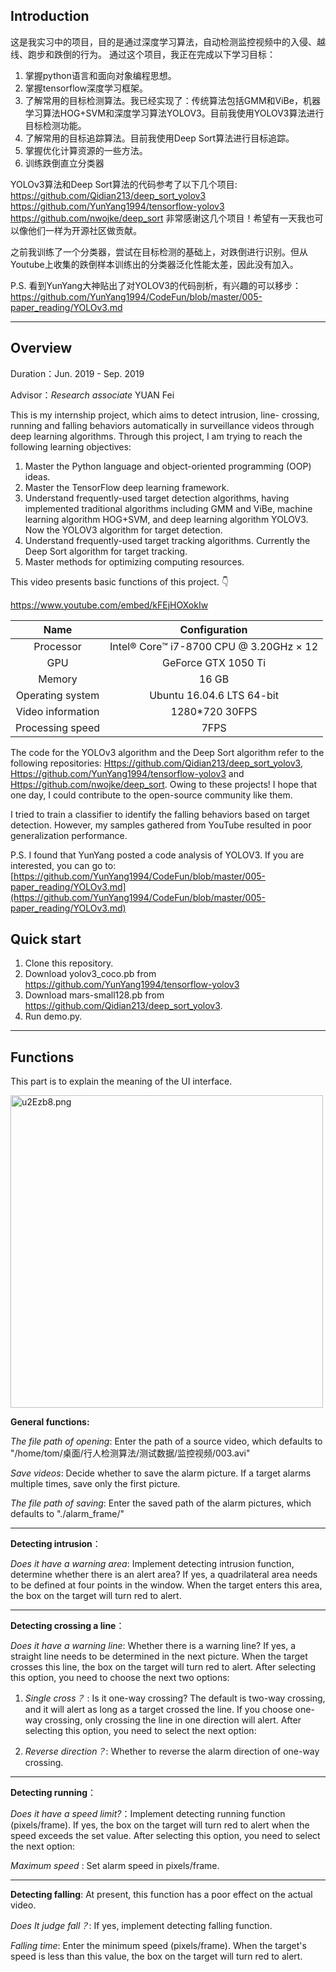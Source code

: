 ## Introduction

这是我实习中的项目，目的是通过深度学习算法，自动检测监控视频中的入侵、越线、跑步和跌倒的行为。
通过这个项目，我正在完成以下学习目标：
1. 掌握python语言和面向对象编程思想。
2. 掌握tensorflow深度学习框架。
3. 了解常用的目标检测算法。我已经实现了：传统算法包括GMM和ViBe，机器学习算法HOG+SVM和深度学习算法YOLOV3。目前我使用YOLOV3算法进行目标检测功能。
4. 了解常用的目标追踪算法。目前我使用Deep Sort算法进行目标追踪。
5. 掌握优化计算资源的一些方法。
6. 训练跌倒直立分类器

YOLOv3算法和Deep Sort算法的代码参考了以下几个项目:
 https://github.com/Qidian213/deep_sort_yolov3
 https://github.com/YunYang1994/tensorflow-yolov3
 https://github.com/nwojke/deep_sort
 非常感谢这几个项目！希望有一天我也可以像他们一样为开源社区做贡献。

 之前我训练了一个分类器，尝试在目标检测的基础上，对跌倒进行识别。但从Youtube上收集的跌倒样本训练出的分类器泛化性能太差，因此没有加入。

 P.S. 看到YunYang大神贴出了对YOLOV3的代码剖析，有兴趣的可以移步：
 https://github.com/YunYang1994/CodeFun/blob/master/005-paper_reading/YOLOv3.md

---

## Overview

Duration：Jun. 2019 - Sep. 2019

Advisor：*Research associate* YUAN Fei

This is my internship project, which aims to detect intrusion, line- crossing, running and falling behaviors automatically in surveillance videos through deep learning algorithms. Through this project, I am trying to reach the following learning objectives:

1. Master the Python language and object-oriented programming (OOP) ideas.
2. Master the TensorFlow deep learning framework.
3. Understand frequently-used target detection algorithms, having implemented traditional algorithms including GMM and ViBe, machine learning algorithm HOG+SVM, and deep learning algorithm YOLOV3. Now the YOLOV3 algorithm for target detection.
4. Understand frequently-used target tracking algorithms. Currently the Deep Sort algorithm for target tracking.
5. Master methods for optimizing computing resources.

This video presents basic functions of this project. 👇

https://www.youtube.com/embed/kFEjHOXokIw


|       Name        |              Configuration              |
| :---------------: | :-------------------------------------: |
|     Processor     | Intel® Core™ i7-8700 CPU @ 3.20GHz × 12 |
|        GPU        |           GeForce GTX 1050 Ti           |
|      Memory       |                  16 GB                  |
| Operating system  |        Ubuntu 16.04.6 LTS 64-bit        |
| Video information |             1280*720 30FPS              |
| Processing speed  |                  7FPS                   |

The code for the YOLOv3 algorithm and the Deep Sort algorithm refer to the following repositories: [Https://github.com/Qidian213/deep_sort_yolov3](Https://github.com/Qidian213/deep_sort_yolov3), [Https://github.com/YunYang1994/tensorflow-yolov3](Https://github.com/YunYang1994/tensorflow-yolov3) and [Https://github.com/nwojke/deep_sort](Https://github.com/nwojke/deep_sort). Owing to these projects! I hope that one day, I could contribute to the open-source community like them.

I tried to train a classifier to identify the falling behaviors based on target detection. However, my samples gathered from YouTube resulted in poor generalization performance.

P.S. I found that YunYang posted a code analysis of YOLOV3. If you are interested, you can go to: [https://github.com/YunYang1994/CodeFun/blob/master/005-paper_reading/YOLOv3.md](https://github.com/YunYang1994/CodeFun/blob/master/005-paper_reading/YOLOv3.md)

## Quick start

  1. Clone this repository.
  2. Download yolov3_coco.pb from https://github.com/YunYang1994/tensorflow-yolov3
  3. Download mars-small128.pb from https://github.com/Qidian213/deep_sort_yolov3.
  4. Run demo.py.

---
## Functions

This part is to explain the meaning of the UI interface.

<img src="https://s2.ax1x.com/2019/10/07/u2Ezb8.png" alt="u2Ezb8.png" border="0" height="500"/>

**General functions:**

*The file path of opening*: Enter the path of a source video, which defaults to "/home/tom/桌面/行人检测算法/测试数据/监控视频/003.avi"

*Save videos*: Decide whether to save the alarm picture. If a target alarms multiple times, save only the first picture.

*The file path of saving*: Enter the saved path of the alarm pictures, which defaults to "./alarm_frame/"

------

**Detecting  intrusion**：

*Does it have a warning area*: Implement detecting intrusion function, determine whether there is an alert area? If yes, a quadrilateral area needs to be defined at four points in the window. When the target enters this area, the box on the target will turn red to alert.

------

**Detecting crossing a line**：

*Does it have a warning line*: Whether there is a warning line? If yes, a straight line needs to be determined in the next picture. When the target crosses this line, the box on the target will turn red to alert. After selecting this option, you need to choose the next two options:

1. *Single cross？* : Is it one-way crossing? The default is two-way crossing, and it will alert as long as a target crossed the line. If you choose one-way crossing, only crossing the line in one direction will alert. After selecting this option, you need to select the next option:

2. *Reverse direction？*: Whether to reverse the alarm direction of one-way crossing.

------

**Detecting running**：

*Does it have a speed limit?*：Implement detecting running function (pixels/frame). If yes, the box on the target will turn red to alert when the speed exceeds the set value. After selecting this option, you need to select the next option:

*Maximum  speed* : Set alarm speed in pixels/frame.

------

**Detecting falling**: At present, this function has a poor effect on the actual video.

*Does It judge fall？*: If yes, implement detecting falling function.

*Falling time*: Enter the minimum speed (pixels/frame). When the target's speed is less than this value, the box on the target will turn red to alert.

